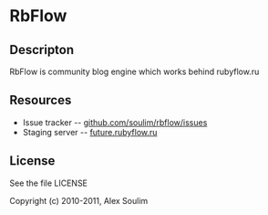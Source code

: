 # RbFlow

## Descripton

RbFlow is community blog engine which works behind rubyflow.ru

## Resources

* Issue tracker -- [github.com/soulim/rbflow/issues](https://github.com/soulim/rbflow/issues)
* Staging server -- [future.rubyflow.ru](http://future.rubyflow.ru)

## License

See the file LICENSE

Copyright (c) 2010-2011, Alex Soulim